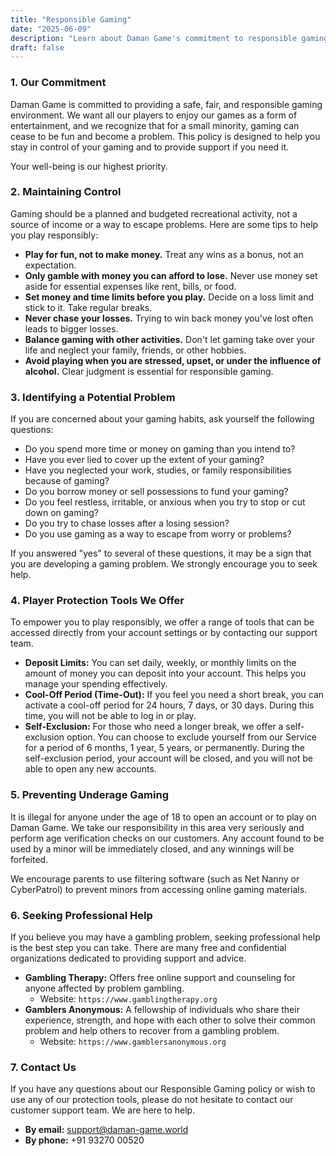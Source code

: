 ```yaml
---
title: "Responsible Gaming"
date: "2025-06-09"
description: "Learn about Daman Game's commitment to responsible gaming. We provide tools like deposit limits, self-exclusion, and resources to help you play safely and stay in control."
draft: false
---
```

### 1. Our Commitment

Daman Game is committed to providing a safe, fair, and responsible gaming environment. We want all our players to enjoy our games as a form of entertainment, and we recognize that for a small minority, gaming can cease to be fun and become a problem. This policy is designed to help you stay in control of your gaming and to provide support if you need it.

Your well-being is our highest priority.

### 2. Maintaining Control

Gaming should be a planned and budgeted recreational activity, not a source of income or a way to escape problems. Here are some tips to help you play responsibly:

* **Play for fun, not to make money.** Treat any wins as a bonus, not an expectation.
* **Only gamble with money you can afford to lose.** Never use money set aside for essential expenses like rent, bills, or food.
* **Set money and time limits before you play.** Decide on a loss limit and stick to it. Take regular breaks.
* **Never chase your losses.** Trying to win back money you've lost often leads to bigger losses.
* **Balance gaming with other activities.** Don't let gaming take over your life and neglect your family, friends, or other hobbies.
* **Avoid playing when you are stressed, upset, or under the influence of alcohol.** Clear judgment is essential for responsible gaming.

### 3. Identifying a Potential Problem

If you are concerned about your gaming habits, ask yourself the following questions:

* Do you spend more time or money on gaming than you intend to?
* Have you ever lied to cover up the extent of your gaming?
* Have you neglected your work, studies, or family responsibilities because of gaming?
* Do you borrow money or sell possessions to fund your gaming?
* Do you feel restless, irritable, or anxious when you try to stop or cut down on gaming?
* Do you try to chase losses after a losing session?
* Do you use gaming as a way to escape from worry or problems?

If you answered "yes" to several of these questions, it may be a sign that you are developing a gaming problem. We strongly encourage you to seek help.

### 4. Player Protection Tools We Offer

To empower you to play responsibly, we offer a range of tools that can be accessed directly from your account settings or by contacting our support team.

* **Deposit Limits:** You can set daily, weekly, or monthly limits on the amount of money you can deposit into your account. This helps you manage your spending effectively.
* **Cool-Off Period (Time-Out):** If you feel you need a short break, you can activate a cool-off period for 24 hours, 7 days, or 30 days. During this time, you will not be able to log in or play.
* **Self-Exclusion:** For those who need a longer break, we offer a self-exclusion option. You can choose to exclude yourself from our Service for a period of 6 months, 1 year, 5 years, or permanently. During the self-exclusion period, your account will be closed, and you will not be able to open any new accounts.

### 5. Preventing Underage Gaming

It is illegal for anyone under the age of 18 to open an account or to play on Daman Game. We take our responsibility in this area very seriously and perform age verification checks on our customers. Any account found to be used by a minor will be immediately closed, and any winnings will be forfeited.

We encourage parents to use filtering software (such as Net Nanny or CyberPatrol) to prevent minors from accessing online gaming materials.

### 6. Seeking Professional Help

If you believe you may have a gambling problem, seeking professional help is the best step you can take. There are many free and confidential organizations dedicated to providing support and advice.

* **Gambling Therapy:** Offers free online support and counseling for anyone affected by problem gambling.
    * Website: `https://www.gamblingtherapy.org`
* **Gamblers Anonymous:** A fellowship of individuals who share their experience, strength, and hope with each other to solve their common problem and help others to recover from a gambling problem.
    * Website: `https://www.gamblersanonymous.org`

### 7. Contact Us

If you have any questions about our Responsible Gaming policy or wish to use any of our protection tools, please do not hesitate to contact our customer support team. We are here to help.

* **By email:** support@daman-game.world
* **By phone:** +91 93270 00520